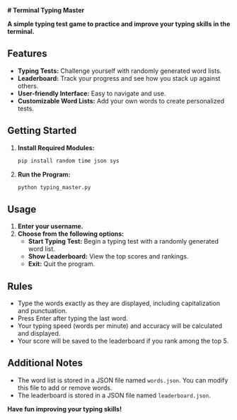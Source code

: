  **# Terminal Typing Master**

**A simple typing test game to practice and improve your typing skills in the terminal.**

## Features

- **Typing Tests:** Challenge yourself with randomly generated word lists.
- **Leaderboard:** Track your progress and see how you stack up against others.
- **User-friendly Interface:** Easy to navigate and use.
- **Customizable Word Lists:** Add your own words to create personalized tests.

## Getting Started

1. **Install Required Modules:**
   ```bash
   pip install random time json sys
   ```
2. **Run the Program:**
   ```bash
   python typing_master.py
   ```

## Usage

1. **Enter your username.**
2. **Choose from the following options:**
   - **Start Typing Test:** Begin a typing test with a randomly generated word list.
   - **Show Leaderboard:** View the top scores and rankings.
   - **Exit:** Quit the program.

## Rules

- Type the words exactly as they are displayed, including capitalization and punctuation.
- Press Enter after typing the last word.
- Your typing speed (words per minute) and accuracy will be calculated and displayed.
- Your score will be saved to the leaderboard if you rank among the top 5.

## Additional Notes

- The word list is stored in a JSON file named `words.json`. You can modify this file to add or remove words.
- The leaderboard is stored in a JSON file named `leaderboard.json`.

**Have fun improving your typing skills!**
